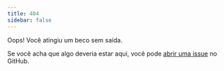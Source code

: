 ```yaml
---
title: 404
sidebar: false
---
```


Oops! Você atingiu um beco sem saída.

Se você acha que algo deveria estar aqui, você pode [abrir uma issue](https://github.com/numpy/numpy.org/issues) no GitHub. 
